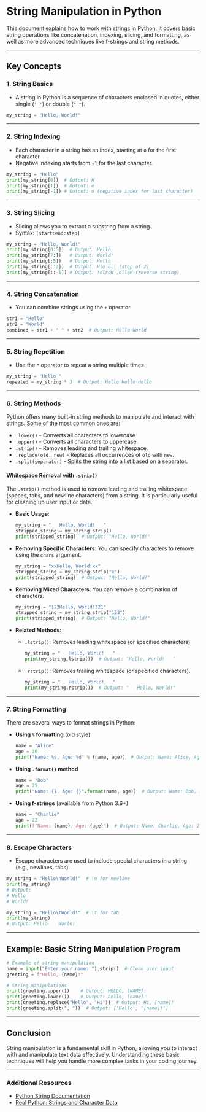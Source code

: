 # String Manipulation in Python

This document explains how to work with strings in Python. It covers basic string operations like concatenation, indexing, slicing, and formatting, as well as more advanced techniques like f-strings and string methods.

---

## Key Concepts

### 1. **String Basics**
   - A string in Python is a sequence of characters enclosed in quotes, either single (`' '`) or double (`" "`).
   
   ```python
   my_string = "Hello, World!"
   ```

---

### 2. **String Indexing**
   - Each character in a string has an index, starting at `0` for the first character.
   - Negative indexing starts from `-1` for the last character.
   
   ```python
   my_string = "Hello"
   print(my_string[0])  # Output: H
   print(my_string[1])  # Output: e
   print(my_string[-1]) # Output: o (negative index for last character)
   ```

---

### 3. **String Slicing**
   - Slicing allows you to extract a substring from a string.
   - Syntax: `[start:end:step]`
   
   ```python
   my_string = "Hello, World!"
   print(my_string[0:5])  # Output: Hello
   print(my_string[7:])   # Output: World!
   print(my_string[:5])   # Output: Hello
   print(my_string[::2])  # Output: Hlo ol! (step of 2)
   print(my_string[::-1]) # Output: !dlroW ,olleH (reverse string)
   ```

---

### 4. **String Concatenation**
   - You can combine strings using the `+` operator.
   
   ```python
   str1 = "Hello"
   str2 = "World"
   combined = str1 + " " + str2  # Output: Hello World
   ```

---

### 5. **String Repetition**
   - Use the `*` operator to repeat a string multiple times.
   
   ```python
   my_string = "Hello "
   repeated = my_string * 3  # Output: Hello Hello Hello
   ```

---

### 6. **String Methods**
   Python offers many built-in string methods to manipulate and interact with strings. Some of the most common ones are:

   - `.lower()` - Converts all characters to lowercase.
   - `.upper()` - Converts all characters to uppercase.
   - `.strip()` - Removes leading and trailing whitespace.
   - `.replace(old, new)` - Replaces all occurrences of `old` with `new`.
   - `.split(separator)` - Splits the string into a list based on a separator.

   #### **Whitespace Removal with `.strip()`**
   The `.strip()` method is used to remove leading and trailing whitespace (spaces, tabs, and newline characters) from a string. It is particularly useful for cleaning up user input or data.

   - **Basic Usage**:
     ```python
     my_string = "   Hello, World!   "
     stripped_string = my_string.strip()
     print(stripped_string)  # Output: "Hello, World!"
     ```

   - **Removing Specific Characters**:
     You can specify characters to remove using the `chars` argument.
     ```python
     my_string = "xxHello, World!xx"
     stripped_string = my_string.strip("x")
     print(stripped_string)  # Output: "Hello, World!"
     ```

   - **Removing Mixed Characters**:
     You can remove a combination of characters.
     ```python
     my_string = "123Hello, World!321"
     stripped_string = my_string.strip("123")
     print(stripped_string)  # Output: "Hello, World!"
     ```

   - **Related Methods**:
     - `.lstrip()`: Removes leading whitespace (or specified characters).
       ```python
       my_string = "   Hello, World!   "
       print(my_string.lstrip())  # Output: "Hello, World!   "
       ```
     - `.rstrip()`: Removes trailing whitespace (or specified characters).
       ```python
       my_string = "   Hello, World!   "
       print(my_string.rstrip())  # Output: "   Hello, World!"
       ```

---

### 7. **String Formatting**
   There are several ways to format strings in Python:

   - **Using `%` formatting** (old style)
   
     ```python
     name = "Alice"
     age = 30
     print("Name: %s, Age: %d" % (name, age))  # Output: Name: Alice, Age: 30
     ```

   - **Using `.format()` method**
   
     ```python
     name = "Bob"
     age = 25
     print("Name: {}, Age: {}".format(name, age))  # Output: Name: Bob, Age: 25
     ```

   - **Using f-strings** (available from Python 3.6+)
   
     ```python
     name = "Charlie"
     age = 22
     print(f"Name: {name}, Age: {age}")  # Output: Name: Charlie, Age: 22
     ```

---

### 8. **Escape Characters**
   - Escape characters are used to include special characters in a string (e.g., newlines, tabs).
   
   ```python
   my_string = "Hello\nWorld!"  # \n for newline
   print(my_string)
   # Output:
   # Hello
   # World!
   
   my_string = "Hello\tWorld!"  # \t for tab
   print(my_string)
   # Output: Hello    World!
   ```

---

## Example: Basic String Manipulation Program

```python
# Example of string manipulation
name = input("Enter your name: ").strip()  # Clean user input
greeting = f"Hello, {name}!"

# String manipulations
print(greeting.upper())    # Output: HELLO, [NAME]!
print(greeting.lower())    # Output: hello, [name]!
print(greeting.replace("Hello", "Hi"))  # Output: Hi, [name]!
print(greeting.split(", "))  # Output: ['Hello', '[name]!']
```

---

## Conclusion
String manipulation is a fundamental skill in Python, allowing you to interact with and manipulate text data effectively. Understanding these basic techniques will help you handle more complex tasks in your coding journey.

---

### Additional Resources
- [Python String Documentation](https://docs.python.org/3/library/stdtypes.html#text-sequence-type-str)
- [Real Python: Strings and Character Data](https://realpython.com/python-strings/)



